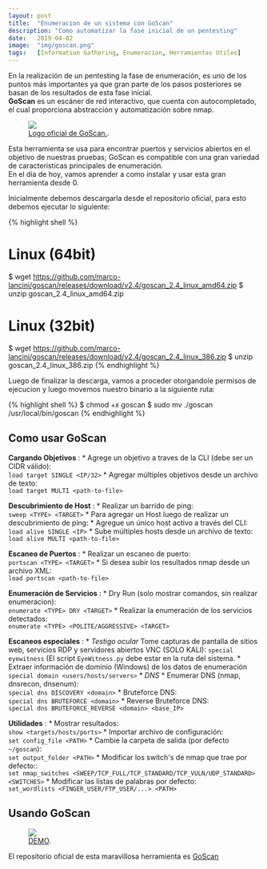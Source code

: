 ```yaml
---
layout: post
title:  "Enumeracion de un sistema con GoScan"
description: "Como automatizar la fase inicial de un pentesting"
date:   2019-04-02
image:  "img/goscan.png"
tags:   [Information Gathering, Enumeracion, Herramientas Utiles]
---
```


En la realización de un pentesting la fase de enumeración, es uno de los puntos más importantes ya que gran parte de los pasos posteriores se basan de los resultados de esta fase inicial.  
**GoScan** es un escáner de red interactivo, que cuenta con autocompletado, el cual proporciona abstracción y automatización sobre nmap.  

<figure>
  <img src="https://raw.githubusercontent.com/marco-lancini/goscan/master/.github/goscan_logo.png" >
	<figcaption>
    <a href="https://github.com/marco-lancini/goscan" title="GoScan Logo">Logo oficial de GoScan.</a>.
  </figcaption>
</figure>

Esta herramienta se usa para encontrar puertos y servicios abiertos en el objetivo de nuestras pruebas; GoScan es compatible con una gran variedad de caracteristicas principales de enumeración.    
En el dia de hoy, vamos aprender a como instalar y usar esta gran herramienta desde 0.   

Inicialmente debemos descargarla desde el repositorio oficial, para esto debemos ejecutar lo siguiente:   

{% highlight shell %}
# Linux (64bit)
$ wget https://github.com/marco-lancini/goscan/releases/download/v2.4/goscan_2.4_linux_amd64.zip
$ unzip goscan_2.4_linux_amd64.zip

# Linux (32bit)
$ wget https://github.com/marco-lancini/goscan/releases/download/v2.4/goscan_2.4_linux_386.zip
$ unzip goscan_2.4_linux_386.zip
{% endhighlight %}

Luego de finalizar la descarga, vamos a proceder otorgandole permisos de ejecucion y luego movemos nuestro binario a la siguiente ruta:  

{% highlight shell %}
$ chmod +x goscan
$ sudo mv ./goscan /usr/local/bin/goscan
{% endhighlight %}  

## Como usar GoScan

**Cargando Objetivos** 
:    * Agrege un objetivo a traves de la CLI  (debe ser un CIDR válido): <br> `load target SINGLE <IP/32>`
     * Agregar múltiples objetivos desde un archivo de texto: <br> `load target MULTI <path-to-file>`

**Descubrimiento de Host**
:    * Realizar un barrido de ping: <br> `sweep <TYPE> <TARGET>`
     * Para agregar un Host luego de realizar un descubrimiento de ping: 
         * Agregue un único host activo a través del CLI: <br> `load alive SINGLE <IP>`
         * Sube múltiples hosts desde un archivo de texto: <br> `load alive MULTI <path-to-file>` 

**Escaneo de Puertos**
:    * Realizar un escaneo de puerto: <br> `portscan <TYPE> <TARGET>`
     * Si desea subir los resultados nmap desde un archivo XML: <br> `load portscan <path-to-file>`

**Enumeración de Servicios**
:    * Dry Run (solo mostrar comandos, sin realizar enumeracion): <br> `enumerate <TYPE> DRY <TARGET>`
     * Realizar la enumeración de los servicios detectados: <br> `enumerate <TYPE> <POLITE/AGGRESSIVE> <TARGET>`

**Escaneos especiales**
:    * *Testigo ocular* Tome capturas de pantalla de sitios web, servicios RDP y servidores abiertos VNC (SOLO KALI): `special eyewitness` (El script `EyeWitness.py` debe estar en la ruta del sistema.
     * Extraer información de dominio (Windows) de los datos de enumeración <br> `special domain <users/hosts/servers>`
     * *DNS*
         * Enumerar DNS (nmap, dnsrecon, dnsenum): <br> `special dns DISCOVERY <domain>` 
         * Bruteforce DNS: <br> `special dns BRUTEFORCE <domain>`
         * Reverse Bruteforce DNS: <br> `special dns BRUTEFORCE_REVERSE <domain> <base_IP>`

**Utilidades**
:    * Mostrar resultados: <br> `show <targets/hosts/ports>`
     * Importar archivo de configuración: <br> `set config_file <PATH>`
     * Cambie la carpeta de salida (por defecto `~/goscan`): <br> `set output_folder <PATH>` 
     * Modificar los switch's de nmap que trae por defecto:: <br> `set nmap_switches <SWEEP/TCP_FULL/TCP_STANDARD/TCP_VULN/UDP_STANDARD> <SWITCHES>`
     * Modificar las listas de palabras por defecto: <br> `set_wordlists <FINGER_USER/FTP_USER/...> <PATH>`

## Usando GoScan

<figure>
  <img src="https://raw.githubusercontent.com/marco-lancini/goscan/master/.github/demo.gif">
	<figcaption>
    <a href="https://raw.githubusercontent.com/marco-lancini/goscan/master/.github/demo.gif" title="DEMO">DEMO</a>.
  </figcaption>
</figure>

El repositorio oficial de esta maravillosa herramienta es  [GoScan](https://github.com/marco-lancini/goscan/)  
